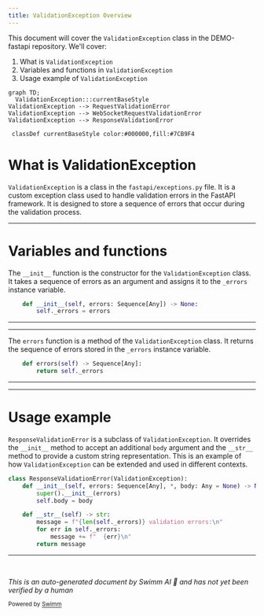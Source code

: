 ```yaml
---
title: ValidationException Overview
---
```

This document will cover the `ValidationException` class in the DEMO-fastapi repository. We'll cover:

1. What is `ValidationException`
2. Variables and functions in `ValidationException`
3. Usage example of `ValidationException`

```mermaid
graph TD;
  ValidationException:::currentBaseStyle
ValidationException --> RequestValidationError
ValidationException --> WebSocketRequestValidationError
ValidationException --> ResponseValidationError

 classDef currentBaseStyle color:#000000,fill:#7CB9F4
```

# What is ValidationException

`ValidationException` is a class in the `fastapi/exceptions.py` file. It is a custom exception class used to handle validation errors in the FastAPI framework. It is designed to store a sequence of errors that occur during the validation process.

<SwmSnippet path="/fastapi/exceptions.py" line="150">

---

# Variables and functions

The `__init__` function is the constructor for the `ValidationException` class. It takes a sequence of errors as an argument and assigns it to the `_errors` instance variable.

```python
    def __init__(self, errors: Sequence[Any]) -> None:
        self._errors = errors
```

---

</SwmSnippet>

<SwmSnippet path="/fastapi/exceptions.py" line="153">

---

The `errors` function is a method of the `ValidationException` class. It returns the sequence of errors stored in the `_errors` instance variable.

```python
    def errors(self) -> Sequence[Any]:
        return self._errors
```

---

</SwmSnippet>

<SwmSnippet path="/fastapi/exceptions.py" line="167">

---

# Usage example

`ResponseValidationError` is a subclass of `ValidationException`. It overrides the `__init__` method to accept an additional `body` argument and the `__str__` method to provide a custom string representation. This is an example of how `ValidationException` can be extended and used in different contexts.

```python
class ResponseValidationError(ValidationException):
    def __init__(self, errors: Sequence[Any], *, body: Any = None) -> None:
        super().__init__(errors)
        self.body = body

    def __str__(self) -> str:
        message = f"{len(self._errors)} validation errors:\n"
        for err in self._errors:
            message += f"  {err}\n"
        return message
```

---

</SwmSnippet>

&nbsp;

*This is an auto-generated document by Swimm AI 🌊 and has not yet been verified by a human*

<SwmMeta version="3.0.0" repo-id="Z2l0aHViJTNBJTNBREVNTy1mYXN0YXBpJTNBJTNBZ2lsYWRuYXZvdA==" repo-name="DEMO-fastapi" doc-type="general-class"><sup>Powered by [Swimm](/)</sup></SwmMeta>
